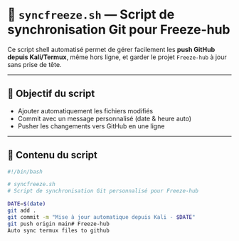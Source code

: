 # 🔄 `syncfreeze.sh` — Script de synchronisation Git pour Freeze-hub

Ce script shell automatisé permet de gérer facilement les **push GitHub depuis Kali/Termux**, même hors ligne, et garder le projet `Freeze-hub` à jour sans prise de tête.

---

## 🧊 Objectif du script

- Ajouter automatiquement les fichiers modifiés
- Commit avec un message personnalisé (date & heure auto)
- Pusher les changements vers GitHub en une ligne

---

## 📜 Contenu du script

```bash
#!/bin/bash

# syncfreeze.sh
# Script de synchronisation Git personnalisé pour Freeze-hub

DATE=$(date)
git add .
git commit -m "Mise à jour automatique depuis Kali - $DATE"
git push origin main# Freeze-hub
Auto sync termux files to github

